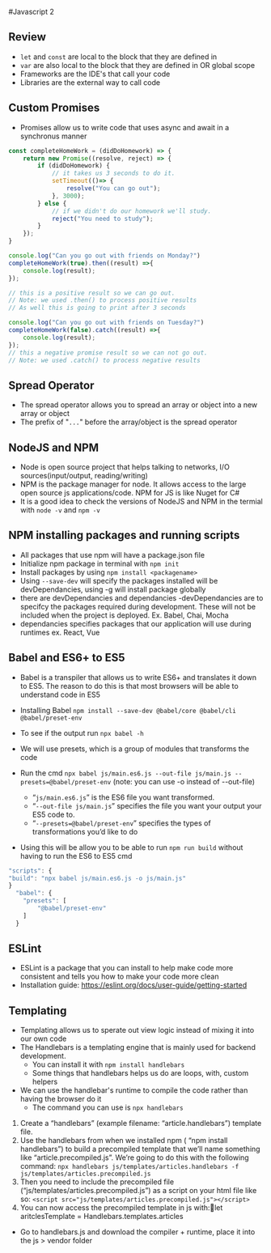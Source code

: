#Javascript 2

## Review
- ```let``` and ```const``` are local to the block that they are defined in
- ```var``` are also local to the block that they are defined in OR global scope
- Frameworks are the IDE's that call your code
- Libraries are the external way to call code
## Custom Promises
- Promises allow us to write code that uses async and await in a synchronus manner

````javascript
const completeHomeWork = (didDoHomework) => {
    return new Promise((resolve, reject) => {
        if (didDoHomework) {
            // it takes us 3 seconds to do it.
            setTimeout(()=> {
                resolve("You can go out");
            }, 3000);
        } else {
            // if we didn't do our homework we'll study.
            reject("You need to study");
        }
    });
}

console.log("Can you go out with friends on Monday?")
completeHomeWork(true).then((result) =>{
    console.log(result);
});

// this is a positive result so we can go out.
// Note: we used .then() to process positive results
// As well this is going to print after 3 seconds

console.log("Can you go out with friends on Tuesday?")
completeHomeWork(false).catch((result) =>{
    console.log(result);
});
// this a negative promise result so we can not go out.
// Note: we used .catch() to process negative results
````
## Spread Operator
- The spread operator allows you to spread an array or object into a new array or object
- The prefix of "```...```" before the array/object is the spread operator

## NodeJS and NPM
- Node is open source project that helps talking to networks, I/O sources(input/output, reading/writing)
- NPM is the package manager for node. It allows access to the large open source js applications/code. NPM for JS is like Nuget for C#
- It is a good idea to check the versions of NodeJS and NPM in the termial with ```node -v``` and ```npm -v```
## NPM installing packages and running scripts
- All packages that use npm will have a package.json file
- Initialize npm package in terminal with ```npm init```
- Install packages by using ```npm install <packagename>```
- Using ```--save-dev``` will specify the packages installed will be devDependancies, using -g will install package globally
- there are devDependancies and dependancies
-devDependancies are to specifcy the packages required during development. These will not be included when the project is deployed. Ex. Babel, Chai, Mocha
- dependancies specifies packages that our application will use during runtimes ex. React, Vue

## Babel and ES6+ to ES5
- Babel is a transpiler that allows us to write ES6+ and translates it down to ES5. The reason to do this is that most browsers will be able to understand code in ES5
- Installing Babel ```npm install --save-dev @babel/core @babel/cli @babel/preset-env```
- To see if the output run ```npx babel -h```
- We will use presets, which is a group of modules that transforms the code
- Run the cmd ```npx babel js/main.es6.js --out-file js/main.js --presets=@babel/preset-env``` (note: you can use -o instead of --out-file)
  - “```js/main.es6.js```” is the ES6 file you want transformed.
  -  “```--out-file js/main.js```” specifies the file you want your output your ES5 code to. 
  - “```--presets=@babel/preset-env```” specifies the types of   transformations you’d like to do

- Using this will be allow you to be able to run ```npm run build``` without having to run the ES6 to ES5 cmd
````javascript
"scripts": {
"build": "npx babel js/main.es6.js -o js/main.js"
}
  "babel": {
    "presets": [      
        "@babel/preset-env"
    ]
  }
````

## ESLint
- ESLint is a package that you can install to help make code more consistent and tells you how to make your code more clean
- Installation guide: https://eslint.org/docs/user-guide/getting-started


## Templating 
- Templating allows us to sperate out view logic instead of mixing it into our own code
- The Handlebars is a templating engine that is mainly used for backend development.
  - You can install it with ```npm install handlebars```
  - Some things that handlebars helps us do are loops, with, custom helpers
- We can use the handlebar's runtime to compile the code rather than having the browser do it
  - The command you can use is ```npx handlebars```

1. Create a “handlebars” (example filename: “article.handlebars”) template file.
2. Use the handlebars from when we installed npm ( “npm install handlebars”) to build a precompiled template that we’ll name something like “article.precompiled.js”. We’re going to do this with the following command: ```npx handlebars js/templates/articles.handlebars -f js/templates/articles.precompiled.js ```
3. Then you need to include the precompiled file (“js/templates/articles.precompiled.js”) as a script on your html file like so: ```<script src="js/templates/articles.precompiled.js"></script>```
4. You can now access the precompiled template in js with:let aritclesTemplate = Handlebars.templates.articles

- Go to handlebars.js and download the compiler + runtime, place it into the js > vendor folder

